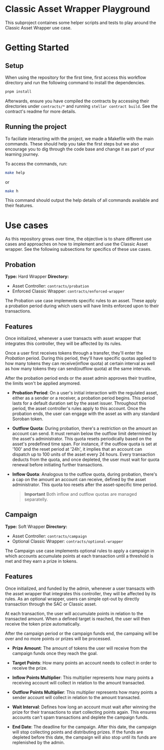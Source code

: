 # Classic Asset Wrapper Playground

This subproject containes some helper scripts and tests to play around the Classic Asset Wrapper use case.

# Getting Started

## Setup

When using the repository for the first time, first access this workflow directory and run the following command to install the dependencies.

```bash
pnpm install
```

Afterwards, ensure you have compiled the contracts by accessing their directories under `contracts/*` and running `stellar contract build`. See the contract's readme for more details.

## Running the project

To faciliate interacting with the project, we made a Makefile with the main commands. These should help you take the first steps but we also encourage you to dig through the code base and change it as part of your learning journey.

To access the commands, run:

```bash
make help
```

or

```bash
make h
```

This command should output the help details of all commands available and their features.

# Use cases

As this repository grows over time, the objective is to share different use cases and approaches on how to implement and use the Classic Asset wrapper. See the following subsections for specifics of these use cases.

## Probation

**Type:** Hard Wrapper
**Directory:**

- Asset Controller: `contracts/probation`
- Enforced Classic Wrapper: `contracts/enforced-wrapper`

The Probation use case implements specific rules to an asset. These apply a probation period during which users will have limits enforced upon to their transactions.

## Features

Once initialized, whenever a user transacts with asset wrapper that integrates this controller, they will be affected by its rules.

Once a user first receives tokens through a transfer, they'll enter the _Probation_ period. During this period, they'll have specific quotas applied to how many tokens they can receive(inflow quota) at certain interval as well as how many tokens they can send(outflow quota) at the same intervals.

After the probation period ends or the asset admin approves their trustline, the limits won't be applied anymored.

- **Probation Period**: On a user's initial interaction with the regulated asset, either as a sender or a receiver, a probation period begins. This period lasts for a default duration set by the asset issuer. Throughout this period, the asset controller's rules apply to this account. Once the probation ends, the user can engage with the asset as with any standard Soroban token.

- **Outflow Quota**: During probation, there's a restriction on the amount an account can send. It must remain below the outflow limit determined by the asset's administrator. This quota resets periodically based on the asset's predefined time span. For instance, if the outflow quota is set at '100' and the reset period at '24h', it implies that an account can dispatch up to 100 units of the asset every 24 hours. Every transaction deducts from the quota, and once depleted, the user must wait for quota renewal before initiating further transactions.

- **Inflow Quota**: Analogous to the outflow quota, during probation, there's a cap on the amount an account can receive, defined by the asset administrator. This quota too resets after the asset-specific time period.

  > **Important** Both inflow and outflow quotas are managed separatelly.

## Campaign

**Type:** Soft Wrapper
**Directory:**

- Asset Controller: `contracts/campaign`
- Optional Classic Wrapper: `contracts/optional-wrapper`

The Campaign use case implements optional rules to apply a campaign in which accounts accumulate points at each transaction until a threshold is met and they earn a prize in tokens.

## Features

Once initialized, and funded by the admin, whenever a user transacts with the asset wrapper that integrates this controller, they will be affected by its rules. As an optional wrapper, users can simple opt-out by directly transaction through the SAC or Classic asset.

At each transaction, the user will accumulate points in relation to the transacted amount. When a defined target is reached, the user will then receive the token prize automatically.

After the campaign period or the campaign funds end, the campaing will be over and no more points or prizes will be processed.

- **Prize Amount**: The amount of tokens the user will receive from the campaign funds once they reach the goal.
- **Target Points**: How many points an account needs to collect in order to receive the prize.

- **Inflow Points Multiplier**: This multiplier represents how many points a receiving account will collect in relation to the amount transacted.

- **Outflow Points Multiplier**: This multiplier represents how many points a sender account will collect in relation to the amount transacted.

- **Wait Interval**: Defines how long an account must wait after winning the prize for their transactions to start collecting points again. This ensures accounts can't spam transactions and deplete the campaign funds.

- **End Date**: The deadline for the campaign. After this date, the campaign will stop collecting points and distributing prizes. If the funds are depleted before this date, the campaign will also stop until its funds are replenished by the admin.
